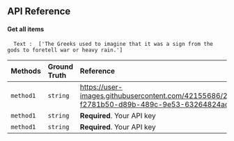 
## API Reference

#### Get all items

```http
  Text :  ['The Greeks used to imagine that it was a sign from the gods to foretell war or heavy rain.']
```

| Methods | Ground Truth     | Reference                | Output                |
| :-------- | :------- | :------------------------- | :------------------------- |
| `method1` | `string` | https://user-images.githubusercontent.com/42155686/224440629-f2781b50-d89b-489c-9e53-63264824ad1b.mp4||
| `method1` | `string` | **Required**. Your API key ||
| `method1` | `string` | **Required**. Your API key ||

